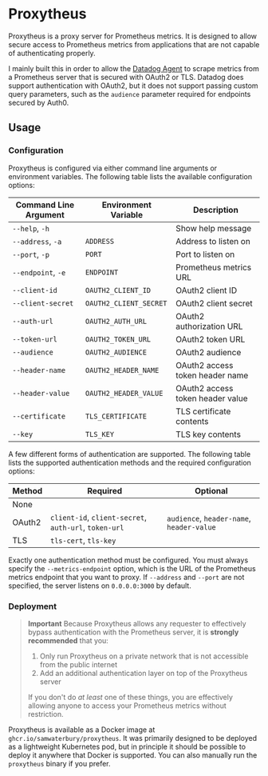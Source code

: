 # Proxytheus

Proxytheus is a proxy server for Prometheus metrics. It is designed to allow
secure access to Prometheus metrics from applications that are not capable of
authenticating properly.

I mainly built this in order to allow the [Datadog Agent](https://docs.datadoghq.com/containers/kubernetes/prometheus/?tab=kubernetesadv2)
to scrape metrics from a Prometheus server that is secured with OAuth2 or TLS.
Datadog does support authentication with OAuth2, but it does not support passing
custom query parameters, such as the `audience` parameter required for endpoints
secured by Auth0.

## Usage

### Configuration

Proxytheus is configured via either command line arguments or environment
variables. The following table lists the available configuration options:

| Command Line Argument | Environment Variable   | Description                      |
| --------------------- | ---------------------- | -------------------------------- |
| `--help`, `-h`        |                        | Show help message                |
| `--address`, `-a`     | `ADDRESS`              | Address to listen on             |
| `--port`, `-p`        | `PORT`                 | Port to listen on                |
| `--endpoint`, `-e`    | `ENDPOINT`             | Prometheus metrics URL           |
| `--client-id`         | `OAUTH2_CLIENT_ID`     | OAuth2 client ID                 |
| `--client-secret`     | `OAUTH2_CLIENT_SECRET` | OAuth2 client secret             |
| `--auth-url`          | `OAUTH2_AUTH_URL`      | OAuth2 authorization URL         |
| `--token-url`         | `OAUTH2_TOKEN_URL`     | OAuth2 token URL                 |
| `--audience`          | `OAUTH2_AUDIENCE`      | OAuth2 audience                  |
| `--header-name`       | `OAUTH2_HEADER_NAME`   | OAuth2 access token header name  |
| `--header-value`      | `OAUTH2_HEADER_VALUE`  | OAuth2 access token header value |
| `--certificate`       | `TLS_CERTIFICATE`      | TLS certificate contents         |
| `--key`               | `TLS_KEY`              | TLS key contents                 |

A few different forms of authentication are supported. The following table lists the
supported authentication methods and the required configuration options:

| Method | Required                                              | Optional                                  |
| ------ | ----------------------------------------------------- | ----------------------------------------- |
| None   |                                                       |                                           |
| OAuth2 | `client-id`, `client-secret`, `auth-url`, `token-url` | `audience`, `header-name`, `header-value` |
| TLS    | `tls-cert`, `tls-key`                                 |                                           |

Exactly one authentication method must be configured. You must always specify
the `--metrics-endpoint` option, which is the URL of the Prometheus metrics
endpoint that you want to proxy. If `--address` and `--port` are not specified,
the server listens on `0.0.0.0:3000` by default.

### Deployment

> **Important**
> Because Proxytheus allows any requester to effectively bypass authentication
> with the Prometheus server, it is **strongly recommended** that you:
>
> 1. Only run Proxytheus on a private network that is not accessible from the
>    public internet
> 2. Add an additional authentication layer on top of the Proxytheus server
>
> If you don't do _at least_ one of these things, you are effectively allowing
> anyone to access your Prometheus metrics without restriction.

Proxytheus is available as a Docker image at `ghcr.io/samwaterbury/proxytheus`.
It was primarily designed to be deployed as a lightweight Kubernetes pod, but in
principle it should be possible to deploy it anywhere that Docker is supported.
You can also manually run the `proxytheus` binary if you prefer.
